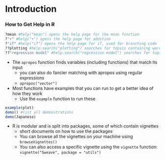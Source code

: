 # Introduction

### How to Get Help in R

```r
?mean #help("mean") opens the help page for the mean function
?"+" #help("+") opens the help page for addition
?"if" #help("if") opens the help page for if, used for branching code
??plotting #help.search("plotting") searches for topics containing words like "plotting"
??"regression model" #help.search("regression model") searches for topics containing phrases like this
```

* The `apropos` function finds variables (including functions) that match its input
    * you can also do fancier matching with apropos using regular expressions
    * `apropos("vector")`
* Most functions have examples that you can run to get a better idea of how they work
    * Use the `example` function to run these

```r
example(plot)
demo() #list all demonstrations
demo(Japanese)
```

* R is modular and is split into packages, some of which contain vignettes
    * short documents on how to use the packages
    * You can browse all the vignettes on your machine using `browseVignettes()`
    * You can also access a specific vignette using the `vignette` function: `vignette("Sweave", package = "utils")`
    
